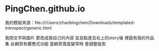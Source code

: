 # PingChen.github.io
我的模板來源：file:///Users/zhanbingchen/Downloads/templated-introspect/generic.html


我把文字與圖片 更改成我自己的內容
並且點進去右上的story後 裡面有我的作品集
此網頁有響應式功能 當網頁寬度變窄時 會調整版型
